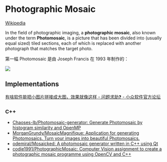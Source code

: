 # Photographic Mosaic
[Wikipedia](https://en.wikipedia.org/wiki/Photographic_mosaic)

In the field of photographic imaging, a **photographic mosaic**, also known under the term **Photomosaic**, is a picture that has been divided into (usually equal sized) tiled sections, each of which is replaced with another photograph that matches the target photo.

第一幅 Photomosaic 是由 Joseph Francis 在 1993 年制作的：

![](https://upload.wikimedia.org/wikipedia/en/3/3f/Photo-mosaic-Joseph-Francis.jpg)

## Implementations
[有啥软件能把小图片拼接成大图，效果就像这样 - 问题求助❓ - 小众软件官方论坛](https://meta.appinn.net/t/topic/50691)

### C++
- [Chaoses-Ib/Photomosaic-generator: Generate Photomosaic by histogram similarity and OpenMP](https://github.com/Chaoses-Ib/Photomosaic-generator)
- [MorganGrundy/MosaicMagnifique: Application for generating Photomosaics. Turn your images into beautiful Photomosaics.](https://github.com/MorganGrundy/MosaicMagnifique)
- [odemiral/Mosaicked: A photomosaic generator written in C++ using Qt](https://github.com/odemiral/Mosaicked)
- [codie1991/PhotographicMosaic: Computer Vision assignment to create a photographic mosaic programme using OpenCV and C++](https://github.com/codie1991/PhotographicMosaic)
